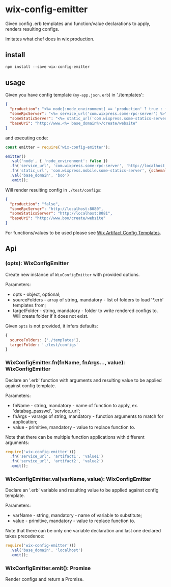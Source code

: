 # wix-config-emitter

Given config .erb templates and function/value declarations to apply, renders resulting configs.

Imitates what chef does in wix production.

## install

```js
npm install --save wix-config-emitter
```

## usage

Given you have config template (`my-app.json.erb`) in './templates':

```json
{
  "production": "<%= node[:node_environment] == 'production' ? true : false %>",
  "someRpcServer": "<%= service_url('com.wixpress.some-rpc-server') %>",
  "someStaticServer": "<%= static_url('com.wixpress.some-statics-server', {schemaless: true}) %>",
  "baseUri": "http://www.<%= base_domain%>/create/website"
}
```

and executing code:

```js
const emitter = require('wix-config-emitter');

emitter()
  .val('node', { 'node_environment': false })
  .fn('service_url', 'com.wixpress.some-rpc-server', 'http://localhost:8080')
  .fn('static_url', 'com.wixpress.mobile.some-statics-server', {schemaless: true},  'http://localhost:8081')
  .val('base_domain', 'boo')  
  .emit();
```

Will render resulting config in `./test/configs`:

```json
{
  "production": "false",
  "someRpcServer": "http://localhost:8080",
  "someStaticsServer": "http://localhost:8081",
  "baseUri": "http://www.boo/create/website"
}
```

For functions/values to be used please see [Wix Artifact Config Templates](https://kb.wixpress.com/pages/viewpage.action?title=Wix+Artifact+Config+Templates&spaceKey=chef).

## Api

### (opts): WixConfigEmitter
Create new instance of `WixConfigEmitter` with provided options.

Parameters:
 - opts - object, optional;
  - sourceFolders - array of string, mandatory - list of folders to load '*.erb' templates from;
  - targetFolder - string, mandatory - folder to write rendered configs to. Will create folder if it does not exist.

Given `opts` is not provided, it infers defaults:

```js
{
  sourceFolders: ['./templates'],
  targetFolder: './test/configs'
}
```

### WixConfigEmitter.fn(fnName, fnArgs..., value): WixConfigEmitter
Declare an '.erb' function with arguments and resulting value to be applied against config template.

Parameters:
 - fnName - string, mandatory - name of function to apply, ex. 'databag_passwd', 'service_url';
 - fnArgs - varargs of string, mandatory - function arguments to match for application;
 - value - primitive, mandatory - value to replace function to.
 
Note that there can be multiple function applications with different arguments:
 
```js
require('wix-config-emitter')()
  .fn('service_url', 'artifact1', 'value1')
  .fn('service_url', 'artifact2', 'value2')
  .emit();
```

### WixConfigEmitter.val(varName, value): WixConfigEmitter
Declare an '.erb' variable and resulting value to be applied against config template.

Parameters:
 - varName - string, mandatory - name of variable to substitute;
 - value - primitive, mandatory - value to replace function to.

Note that there can be only one variable declaration and last one declared takes precedence:
 
```js
require('wix-config-emitter')()
  .val('base_domain', 'localhost')
  .emit();
```

### WixConfigEmitter.emit(): Promise
Render configs and return a Promise.
